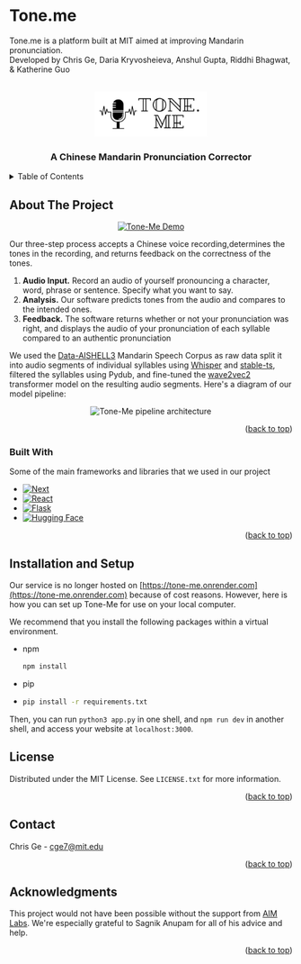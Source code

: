 # Tone.me
Tone.me is a platform built at MIT aimed at improving Mandarin pronunciation.
<br>
Developed by Chris Ge, Daria Kryvosheieva, Anshul Gupta, Riddhi Bhagwat, & Katherine Guo


<!-- PROJECT LOGO -->
<br />
<div align="center">
  <a href="https://github.com/tone-me/tone-me">
    <img src="public/images/logo.png" alt="Logo" width="200" height="80">
  </a>

  <h3 align="center">A Chinese Mandarin Pronunciation Corrector</h3>
</div>



<!-- TABLE OF CONTENTS -->
<details>
  <summary>Table of Contents</summary>
  <ol>
    <li>
      <a href="#about-the-project">About The Project</a>
      <ul>
        <li><a href="#built-with">Built With</a></li>
      </ul>
    </li>
    <li>
      <a href="#installation-and-setup">Installation and Setup</a>
    </li>
    <li><a href="#license">License</a></li>
    <li><a href="#contact">Contact</a></li>
    <li><a href="#acknowledgments">Acknowledgments</a></li>
  </ol>
</details>



<!-- ABOUT THE PROJECT -->
## About The Project

<div align="center">
  <a href="https://youtu.be/rbQpK_QUHbY">
    <img src="https://img.youtube.com/vi/rbQpK_QUHbY/0.jpg" alt="Tone-Me Demo" width=800>
  </a>
</div>

Our three-step process accepts a Chinese voice recording,determines the tones in the recording, and returns feedback on the correctness of the tones.

<ol>
  <li> <b>Audio Input.</b> Record an audio of yourself pronouncing a character, word, phrase or sentence. Specify what you want to say.</li>
  <li> <b>Analysis.</b> Our software predicts tones from the audio and compares to the intended ones.</li>
  <li> <b>Feedback.</b> The software returns whether or not your pronunciation was right, and displays the audio of your pronunciation of each syllable compared to an authentic pronunciation</li>
</ol>

We used the [Data-AISHELL3](https://www.openslr.org/93/) Mandarin Speech Corpus as raw data split it into audio segments of individual syllables using [Whisper](https://openai.com/research/whisper) and [stable-ts](https://github.com/jianfch/stable-ts/blob/main/README.md), filtered the syllables using Pydub, and fine-tuned the [wave2vec2](https://huggingface.co/docs/transformers/model_doc/wav2vec2) transformer model on the resulting audio segments. Here's a diagram of our model pipeline:

<div align="center">
  <img src="https://github.com/tone-me/tone-me/assets/88895223/84dd58d6-7c57-4675-9d21-b2c5831b4843" alt="Tone-Me pipeline architecture">
</div>



<p align="right">(<a href="#readme-top">back to top</a>)</p>



### Built With

Some of the main frameworks and libraries that we used in our project

* [![Next][Next.js]][Next-url]
* [![React][React.js]][React-url]
* [![Flask][Flask.com]][Flask-url]
* [![Hugging Face][HuggingFace.com]][HuggingFace-url]

<p align="right">(<a href="#readme-top">back to top</a>)</p>


<!-- INSTALLATION AND SETUP -->
## Installation and Setup 

Our service is no longer hosted on [https://tone-me.onrender.com](https://tone-me.onrender.com) because of cost reasons. However, here is how you can set up Tone-Me for use on your local computer. 

We recommend that you install the following packages within a virtual environment. 
* npm
  ```sh
  npm install
  ```
* pip
* ```sh
  pip install -r requirements.txt
  ```

Then, you can run ```python3 app.py``` in one shell, and ```npm run dev``` in another shell, and access your website at ```localhost:3000```. 

<!-- LICENSE -->
## License

Distributed under the MIT License. See `LICENSE.txt` for more information.

<p align="right">(<a href="#readme-top">back to top</a>)</p>

<!-- CONTACT -->
## Contact

Chris Ge - cge7@mit.edu


<p align="right">(<a href="#readme-top">back to top</a>)</p>



<!-- ACKNOWLEDGMENTS -->
## Acknowledgments

This project would not have been possible without the support from [AIM Labs](https://www.ai-at-mit.com/labs). We're especially grateful to Sagnik Anupam for all of his advice and help. 

<p align="right">(<a href="#readme-top">back to top</a>)</p>



<!-- MARKDOWN LINKS & IMAGES -->
<!-- https://www.markdownguide.org/basic-syntax/#reference-style-links -->

[Next.js]: https://img.shields.io/badge/next.js-000000?style=for-the-badge&logo=nextdotjs&logoColor=white
[Next-url]: https://nextjs.org/
[HuggingFace.com]: https://img.shields.io/badge/%F0%9F%A4%97%20Hugging%20Face-black?style=for-the-badge
[HuggingFace-url]: https://huggingface.co/
[React.js]: https://img.shields.io/badge/React-20232A?style=for-the-badge&logo=react&logoColor=61DAFB
[React-url]: https://reactjs.org/
[Flask.com]: https://img.shields.io/badge/flask-black?style=for-the-badge&logo=flask&logoColor=FFFFFF
[Flask-url]: https://flask.palletsprojects.com/en/3.0.x/
